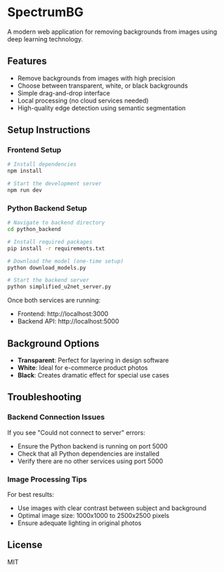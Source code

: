 # SpectrumBG

A modern web application for removing backgrounds from images using deep learning technology.

## Features

- Remove backgrounds from images with high precision
- Choose between transparent, white, or black backgrounds
- Simple drag-and-drop interface
- Local processing (no cloud services needed)
- High-quality edge detection using semantic segmentation

## Setup Instructions

### Frontend Setup

```bash
# Install dependencies
npm install

# Start the development server
npm run dev
```

### Python Backend Setup

```bash
# Navigate to backend directory
cd python_backend

# Install required packages
pip install -r requirements.txt

# Download the model (one-time setup)
python download_models.py

# Start the backend server
python simplified_u2net_server.py
```

Once both services are running:
- Frontend: http://localhost:3000
- Backend API: http://localhost:5000

## Background Options

- **Transparent**: Perfect for layering in design software
- **White**: Ideal for e-commerce product photos
- **Black**: Creates dramatic effect for special use cases

## Troubleshooting

### Backend Connection Issues
If you see "Could not connect to server" errors:
- Ensure the Python backend is running on port 5000
- Check that all Python dependencies are installed
- Verify there are no other services using port 5000

### Image Processing Tips
For best results:
- Use images with clear contrast between subject and background
- Optimal image size: 1000x1000 to 2500x2500 pixels
- Ensure adequate lighting in original photos

## License

MIT 
